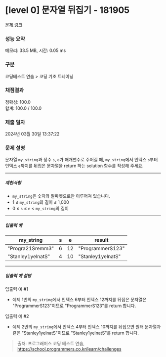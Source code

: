 # [level 0] 문자열 뒤집기 - 181905 

[문제 링크](https://school.programmers.co.kr/learn/courses/30/lessons/181905) 

### 성능 요약

메모리: 33.5 MB, 시간: 0.05 ms

### 구분

코딩테스트 연습 > 코딩 기초 트레이닝

### 채점결과

정확성: 100.0<br/>합계: 100.0 / 100.0

### 제출 일자

2024년 03월 30일 13:37:22

### 문제 설명

<p>문자열 <code>my_string</code>과 정수 <code>s</code>, <code>e</code>가 매개변수로 주어질 때, <code>my_string</code>에서 인덱스 <code>s</code>부터 인덱스 <code>e</code>까지를 뒤집은 문자열을 return 하는 solution 함수를 작성해 주세요.</p>

<hr>

<h5>제한사항</h5>

<ul>
<li><code>my_string</code>은 숫자와 알파벳으로만 이루어져 있습니다.</li>
<li>1 ≤ <code>my_string</code>의 길이 ≤ 1,000</li>
<li>0 ≤ <code>s</code> ≤ <code>e</code> &lt; <code>my_string</code>의 길이</li>
</ul>

<hr>

<h5>입출력 예</h5>
<table class="table">
        <thead><tr>
<th>my_string</th>
<th>s</th>
<th>e</th>
<th>result</th>
</tr>
</thead>
        <tbody><tr>
<td>"Progra21Sremm3"</td>
<td>6</td>
<td>12</td>
<td>"ProgrammerS123"</td>
</tr>
<tr>
<td>"Stanley1yelnatS"</td>
<td>4</td>
<td>10</td>
<td>"Stanley1yelnatS"</td>
</tr>
</tbody>
      </table>
<hr>

<h5>입출력 예 설명</h5>

<p>입출력 예 #1</p>

<ul>
<li>예제 1번의 <code>my_string</code>에서 인덱스 6부터 인덱스 12까지를 뒤집은 문자열은 "ProgrammerS123"이므로 "ProgrammerS123"를 return 합니다.</li>
</ul>

<p>입출력 예 #2</p>

<ul>
<li>예제 2번의 <code>my_string</code>에서 인덱스 4부터 인덱스 10까지를 뒤집으면 원래 문자열과 같은 "Stanley1yelnatS"이므로 "Stanley1yelnatS"를 return 합니다.</li>
</ul>


> 출처: 프로그래머스 코딩 테스트 연습, https://school.programmers.co.kr/learn/challenges